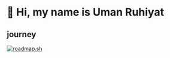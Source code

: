 <!--
**umnrhyt/umnrhyt** is a ✨ _special_ ✨ repository because its `README.md` (this file) appears on your GitHub profile.

Here are some ideas to get you started:

- 🔭 I’m currently working on ...
- 🌱 I’m currently learning ...
- 👯 I’m looking to collaborate on ...
- 🤔 I’m looking for help with ...[doc.github.com](https://docs.github.com/en)
- 💬 Ask me about ...
- 📫 How to reach me: ...
- 😄 Pronouns: ...
- ⚡ Fun fact: ...
-->


<div id="toc">
  <ul align="left" style="list-style: none">
    <summary>
      <h1>
        👋 Hi, my name is Uman Ruhiyat
      </h1>
    </summary>
  </ul>
</div>


## journey
<a href="https://roadmap.sh"><img src="https://roadmap.sh/card/wide/68061f3fd7a904b5ef42907d?variant=dark" alt="roadmap.sh"/></a>
